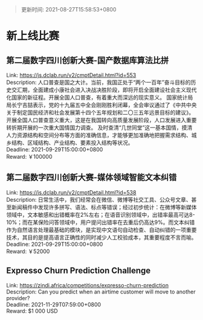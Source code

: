> 更新时间: 2021-08-27T15:58:53+0800 

# 新上线比赛


## 第二届数字四川创新大赛-国产数据库算法比拼
Link: https://js.dclab.run/v2/cmptDetail.html?id=553  
Description: 人口普查是国之大计。当前，我国正处于“两个一百年”奋斗目标的历史交汇期，全面建成小康社会进入决战决胜阶段，即将开启全面建设社会主义现代化国家的新征程。开展全国人口普查，有着重大而深远的现实意义。
国家统计局局长宁吉喆表示，党的十九届五中全会刚刚胜利闭幕，全会审议通过了《中共中央关于制定国民经济和社会发展第十四个五年规划和二〇三五年远景目标的建议》。开展全国人口普查意义重大，这是在我国转向高质量发展阶段，人口发展进入重要转折期开展的一次重大国情国力调查。
及时查清“几世同堂”这一基本国情，摸清人力资源结构和空间分布等方面的准确信息，才能够更加准确地把握需求结构、城乡结构、区域结构、产业结构、要素投入结构等状况。  
Deadline: 2021-09-29T15:00:00+0800  
Reward: ￥100000  

## 第二届数字四川创新大赛-媒体领域智能文本纠错
Link: https://js.dclab.run/v2/cmptDetail.html?id=538  
Description: 日常生活中，我们经常会在微信、微博等社交工具、公众号文章、甚至新闻稿件中发现许多拼写、语法、标点等错误；经过初步统计：在微博等新媒体领域中，文本敏感和出错概率在2%左右；在语音识别领域中，出错率最高可达8-10%；而在某保险问答领域中，用户提问出错率在去重后仍高达9%。而文本纠错作为自然语言处理最基础的模块，是实现中文语句自动检查、自动纠错的一项重要技术，其目的是提高语言正确性的同时减少人工校验成本，其重要程度不言而喻。  
Deadline: 2021-09-29T15:00:00+0800  
Reward: ￥52000  

## Expresso Churn Prediction Challenge
Link: https://zindi.africa/competitions/expresso-churn-prediction  
Description: Can you predict when an airtime customer will move to another provider?  
Deadline: 2021-11-29T07:59:00+0800  
Reward: $1 000 USD  

